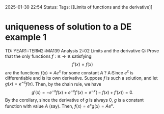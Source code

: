 2025-01-30 22:54
Status: 
Tags: [[Limits of functions and the derivative]]
# uniqueness of solution to a DE example 1

TD: YEAR1::TERM2::MA139 Analysis 2::02 Limits and the derivative
Q: Prove that the only functions $f: \mathbb{R} \to \mathbb{R}$ satisfying
$$
f'(x) = f(x)
$$
are the functions $f(x) = A e^x$ for some constant $A$
?
A:Since $e^x$ is differentiable and is its own derivative. Suppose $f$ is such a solution, and let $g(x) = e^{-x} f(x)$.
Then, by the chain rule, we have
$$
g'(x) = -e^{-x} f(x) + e^{-x} f'(x) = e^{-x} \big( -f(x) + f'(x) \big) = 0.
$$
By the corollary, since the derivative of $g$ is always $0$, $g$ is a constant function with value $A$ (say). Then, $f(x) = e^x g(x) = A e^x$.
<!--ID: 1738278095807-->
